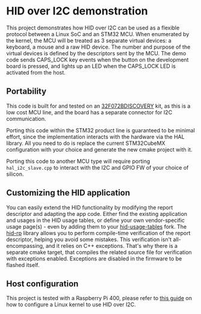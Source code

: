 # HID over I2C demonstration

This project demonstrates how HID over I2C can be used as a flexible protocol between a Linux SoC and an STM32 MCU.
When enumerated by the kernel, the MCU will be treated as 3 separate virtual devices: a keyboard, a mouse
and a raw HID device. The number and purpose of the virtual devices is defined by the descriptors
sent by the MCU.
The demo code sends CAPS_LOCK key events when the button on the development board is pressed,
and lights up an LED when the CAPS_LOCK LED is activated from the host.

## Portability

This code is built for and tested on an [32F072BDISCOVERY][32F072BDISCOVERY] kit, as this is a low cost MCU line,
and the board has a separate connector for I2C communication.

Porting this code within the STM32 product line is guaranteed to be minimal effort, since the implementation
interacts with the hardware via the HAL library.
All you need to do is replace the current STM32CubeMX configuration with your choice
and generate the new cmake project with it.

Porting this code to another MCU type will require porting `hal_i2c_slave.cpp` to interact with the I2C and GPIO
FW of your choice of silicon.

## Customizing the HID application

You can easily extend the HID functionality by modifying the report descriptor and adapting the app code.
Either find the existing application and usages in the HID usage tables,
or define your own vendor-specific usage page(s) - even by adding them to your [hid-usage-tables] fork.
The [hid-rp] library allows you to perform compile-time verification of the report descriptor,
helping you avoid some mistakes. This verification isn't all-encompassing,
and it relies on C++ exceptions. That's why there is a separate cmake target, that compiles the related source file
for verification with exceptions enabled. Exceptions are disabled in the firmware to be flashed itself.

## Host configuration

This project is tested with a Raspberry Pi 400, please refer to [this guide][raspberry-guide] on how to
configure a Linux kernel to use HID over I2C.


[32F072BDISCOVERY]: https://www.st.com/en/evaluation-tools/32f072bdiscovery.html
[hid-usage-tables]: https://github.com/IntergatedCircuits/hid-usage-tables
[hid-rp]: https://github.com/IntergatedCircuits/hid-rp
[raspberry-guide]: https://github.com/NordicPlayground/nrf52-i2c-hid-demo/blob/master/Raspbian/Raspbian_HID-Over-I2C_README.md
